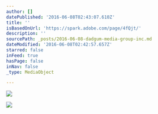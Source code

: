 ```yaml
---
author: []
datePublished: '2016-06-08T02:43:07.610Z'
title: ''
isBasedOnUrl: 'https://spark.adobe.com/page/4fQjt/'
description: ''
sourcePath: _posts/2016-06-08-dadgum-media-group-inc.md
dateModified: '2016-06-08T02:42:57.657Z'
starred: false
inFeed: true
hasPage: false
inNav: false
_type: MediaObject

---
```

![](https://the-grid-user-content.s3-us-west-2.amazonaws.com/d51ffabe-e54e-420f-9cce-1aa703e1b7e8.jpg)

<article style=""><img src="https://s3-us-west-2.amazonaws.com/the-grid-img/p/002904b479ebd672b84a1e4642caa19baafc4d8f.jpg" /></article>